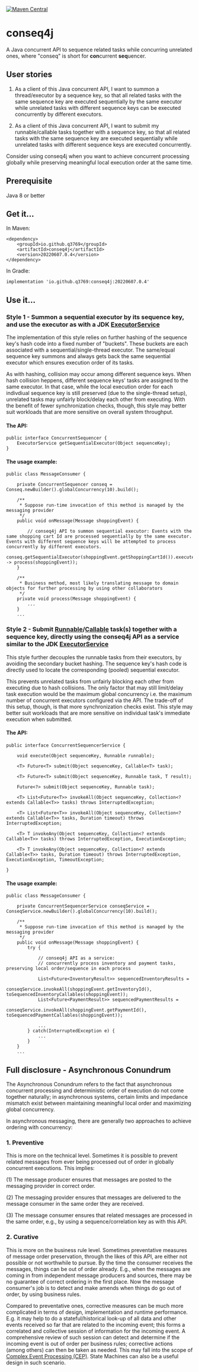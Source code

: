 [![Maven Central](https://img.shields.io/maven-central/v/io.github.q3769/conseq4j.svg?label=Maven%20Central)](https://search.maven.org/search?q=g:%22io.github.q3769%22%20AND%20a:%22conseq4j%22)

# conseq4j

A Java concurrent API to sequence related tasks while concurring unrelated ones, where "conseq" is short for
**con**current **seq**uencer.

## User stories

1. As a client of this Java concurrent API, I want to summon a thread/executor by a sequence key, so that all related
   tasks with the same sequence key are executed sequentially by the same executor while unrelated tasks with different
   sequence keys can be executed concurrently by different executors.

2. As a client of this Java concurrent API, I want to submit my runnable/callable tasks together with a sequence key,
   so that all related tasks with the same sequence key are executed sequentially while unrelated tasks with different
   sequence keys are executed concurrently.

Consider using conseq4j when you want to achieve concurrent processing globally while preserving meaningful local
execution order at the same time.

## Prerequisite

Java 8 or better

## Get it...

In Maven:

```
<dependency>
    <groupId>io.github.q3769</groupId>
    <artifactId>conseq4j</artifactId>
    <version>20220607.0.4</version>
</dependency>
```

In Gradle:

```
implementation 'io.github.q3769:conseq4j:20220607.0.4'
```

## Use it...

### Style 1 - Summon a sequential executor by its sequence key, and use the executor as with a JDK [ExecutorService](https://docs.oracle.com/javase/8/docs/api/java/util/concurrent/ExecutorService.html)

The implementation of this style relies on further hashing of the sequence key's hash code into a fixed number of
"buckets". These buckets are each associated with a sequential/single-thread executor. The same/equal sequence key
summons and always gets back the same sequential executor which ensures execution order of its tasks. 

As with hashing, collision may occur among different sequence keys. When hash collision heppens, different sequence 
keys' tasks are assigned to the same executor. In that case, while the local execution order for each indivdiual 
sequence key is still preserved (due to the single-thread setup), unrelated tasks may unfairly block/delay each other
from executing. With the benefit of fewer synchronization checks, though, this style may better suit workloads that 
are more sensitive on overall system throughput.

#### The API:

```
public interface ConcurrentSequencer {
    ExecutorService getSequentialExecutor(Object sequenceKey);
}
```

#### The usage example:

```
public class MessageConsumer {

    private ConcurrentSequencer conseq = Conseq.newBuilder().globalConcurrency(10).build();
    
    /**
     * Suppose run-time invocation of this method is managed by the messaging provider
     */
    public void onMessage(Message shoppingEvent) {
    
        // conseq4j API to summon sequential executor: Events with the same shopping cart Id are processed sequentially by the same executor. Events with different sequence keys will be attempted to process concurrently by different executors.
        conseq.getSequentialExecutor(shoppingEvent.getShoppingCartId()).execute(() -> process(shoppingEvent)); 
    }
    
    /**
     * Business method, most likely translating message to domain objects for further processing by using other collaborators 
     */
    private void process(Message shoppingEvent) {
        ...
    }
    ...
```

### Style 2 - Submit [Runnable](https://docs.oracle.com/javase/8/docs/api/java/lang/Runnable.html)/[Callable](https://docs.oracle.com/javase/8/docs/api/java/util/concurrent/Callable.html) task(s) together with a sequence key, directly using the conseq4j API as a service similar to the JDK [ExecutorService](https://docs.oracle.com/javase/8/docs/api/java/util/concurrent/ExecutorService.html)

This style further decouples the runnable tasks from their executors, by avoiding the secondary bucket hashing. The
sequence key's hash code is directly used to locate the corresponding (pooled) sequential executor. 

This prevents unrelated tasks from unfairly blocking each other from executing due to hash collisions. The only 
factor that may still limit/delay task execution would be the maximum global concurrency i.e. the maximum number 
of concurrent executors configured via the API. The trade-off of this setup, though, is that more synchronization
checks exist. This style may better suit workloads that are more sensitive on individual task's immediate 
execution when submitted.

#### The API:

```
public interface ConcurrentSequencerService {

    void execute(Object sequenceKey, Runnable runnable);

    <T> Future<T> submit(Object sequenceKey, Callable<T> task);

    <T> Future<T> submit(Object sequenceKey, Runnable task, T result);

    Future<?> submit(Object sequenceKey, Runnable task);

    <T> List<Future<T>> invokeAll(Object sequenceKey, Collection<? extends Callable<T>> tasks) throws InterruptedException;

    <T> List<Future<T>> invokeAll(Object sequenceKey, Collection<? extends Callable<T>> tasks, Duration timeout) throws InterruptedException;

    <T> T invokeAny(Object sequenceKey, Collection<? extends Callable<T>> tasks) throws InterruptedException, ExecutionException;

    <T> T invokeAny(Object sequenceKey, Collection<? extends Callable<T>> tasks, Duration timeout) throws InterruptedException, ExecutionException, TimeoutException;

}
```

#### The usage example:

```
public class MessageConsumer {

    private ConcurrentSequencerService conseqService = ConseqService.newBuilder().globalConcurrency(10).build();
    
    /**
     * Suppose run-time invocation of this method is managed by the messaging provider
     */
    public void onMessage(Message shoppingEvent) {
        try {
                
            // conseq4j API as a service: 
            // concurrently process inventory and payment tasks, preserving local order/sequence in each process
            
            List<Future<InventoryResult>> sequencedInventoryResults = 
                    conseqService.invokeAll(shoppingEvent.getInventoryId(), toSequencedInventoryCallables(shoppingEvent));
            List<Future<PaymentResult>> sequencedPaymentResults = 
                    conseqService.invokeAll(shoppingEvent.getPaymentId(), toSequencedPaymentCallables(shoppingEvent));

            ...          
        } catch(InterruptedException e) {
            ...
        }
    }
    ...
```

## Full disclosure - Asynchronous Conundrum

The Asynchronous Conundrum refers to the fact that asynchronous concurrent processing and deterministic order of
execution do not come together naturally; in asynchronous systems, certain limits and impedance mismatch exist between
maintaining meaningful local order and maximizing global concurrency.

In asynchronous messaging, there are generally two approaches to achieve ordering with concurrency:

### 1. Preventive

This is more on the technical level. Sometimes it is possible to prevent related messages from ever being processed out
of order in globally concurrent executions. This implies:

(1) The message producer ensures that messages are posted to the messaging provider in correct order.

(2) The messaging provider ensures that messages are delivered to the message consumer in the same order they are
received.

(3) The message consumer ensures that related messages are processed in the same order, e.g., by using a
sequence/correlation key as with this API.

### 2. Curative

This is more on the business rule level. Sometimes preventative measures of message order preservation, through the
likes of this API, are either not possible or not worthwhile to pursue. By the time the consumer receives the messages,
things can be out of order already. E.g., when the messages are coming in from independent message producers and
sources, there may be no guarantee of correct ordering in the first place. Now the message consumer's job is to detect
and make amends when things do go out of order, by using business rules.

Compared to preventative ones, corrective measures can be much more complicated in terms of design, implementation
and runtime performance. E.g. it may help to do a stateful/historical look-up of all data and other events received
so far that are related to the incoming event; this forms a correlated and collective session of information for
the incoming event. A comprehensive review of such session can detect and determine if the incoming event is out of
order per business rules; corrective actions (among others) can then be taken as needed. This may fall into the scope
of [Complex Event Processing (CEP)](https://en.wikipedia.org/wiki/Complex_event_processing). State Machines can also
be a useful design in such scenario.
